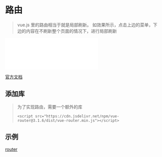 # 路由

> vue.js 里的路由相当于就是局部刷新。
> 如效果所示，点击上边的菜单，下边的内容在不刷新整个页面的情况下，进行局部刷新

<iframe scrolling="0" frameborder="0" src="frontend/vue/code/router.html" height="100px"></iframe>

[官方文档](https://router.vuejs.org/zh/)



## 添加库

> 为了实现路由，需要一个额外的库
>
> `<script src="https://cdn.jsdelivr.net/npm/vue-router@3.1.6/dist/vue-router.min.js"></script>`



## 示例

[router](../code/router.html ':include :type=code')
